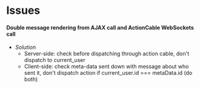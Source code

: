 # Issues

#### Double message rendering from AJAX call and ActionCable WebSockets call
  - *Solution*
    - Server-side: check before dispatching through action cable, don't dispatch to current_user
    - Client-side: check meta-data sent down with message about who sent it, don't dispatch action if current_user.id === metaData.id  (do both)
